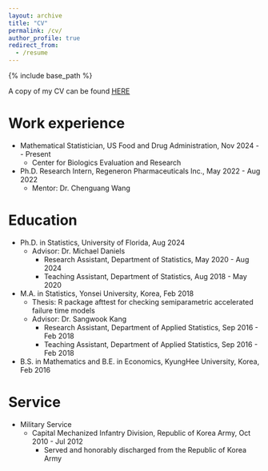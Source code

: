```yaml
---
layout: archive
title: "CV"
permalink: /cv/
author_profile: true
redirect_from:
  - /resume
---
```


{% include base_path %}

A copy of my CV can be found [<u>HERE</u>](http://woojungbae.github.io/files/CV.pdf)

Work experience
======
* Mathematical Statistician, US Food and Drug Administration, Nov 2024 -- Present
  - Center for Biologics Evaluation and Research
* Ph.D. Research Intern, Regeneron Pharmaceuticals Inc., May 2022 - Aug 2022
  - Mentor: Dr. Chenguang Wang

Education
======
* Ph.D. in Statistics, University of Florida, Aug 2024
  <!-- - Dissertation: A Bayesian nonparametric approach to causal inference -->
  - Advisor: Dr. Michael Daniels
    + Research Assistant, Department of Statistics, May 2020 - Aug 2024
    + Teaching Assistant, Department of Statistics, Aug 2018 - May 2020
* M.A. in Statistics, Yonsei University, Korea, Feb 2018
  - Thesis: R package afttest for checking semiparametric accelerated failure time models
  - Advisor: Dr. Sangwook Kang
    + Research Assistant, Department of Applied Statistics, Sep 2016 - Feb 2018
    + Teaching Assistant, Department of Applied Statistics, Sep 2016 - Feb 2018
* B.S. in Mathematics and B.E. in Economics, KyungHee University, Korea, Feb 2016

Service
======
* Military Service
  - Capital Mechanized Infantry Division, Republic of Korea Army, Oct 2010 - Jul 2012
    + Served and honorably discharged from the Republic of Korea Army

<!--
Work experience
======
* Research Assistant
  - Department of Statistics, University of Florida, May 2020 - Aug 2024
    + Advisor: Dr. Michael Daniels
  - Department of Applied Statistics, Yonsei University, Sep 2016 - Feb 2018 
    + Advisor: Dr. Sangwook Kang

* Teaching Assistant
  - Department of Statistics, University of Florida, Aug 2018 - Apr 2020
    + STA5328 - Fundamentals of Statistics
    + STA5325 - Fundamentals of Probability
    + STA4322 - Introduction to Statistics Theory
    + STA4321 - Introduction to Probability
    + STA3032 - Engineering Statistics
    + STA3024 - Introduction to Statistics 2
    + STA2023 - Introduction to Statistics 1
  - Department of Applied Statistics, Yonsei University, Sep 2016 - Feb 2018 
    + STA3123 - Sampling Theory
    + STA3108 - Survival Analysis
    + STA1001 - Introduction to Statistics
-->

